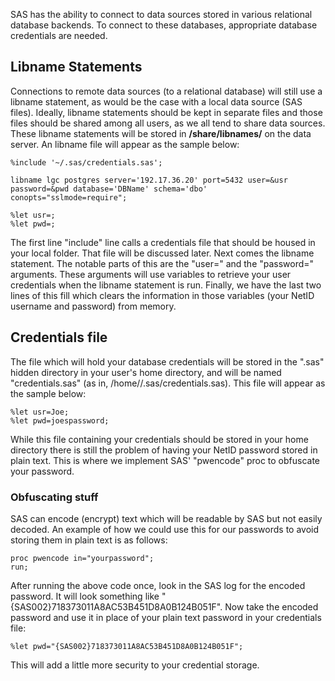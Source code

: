 SAS has the ability to connect to data sources stored in various
relational database backends. To connect to these databases, appropriate
database credentials are needed.

## Libname Statements

Connections to remote data sources (to a relational database) will still
use a libname statement, as would be the case with a local data source
(SAS files). Ideally, libname statements should be kept in separate
files and those files should be shared among all users, as we all tend
to share data sources. These libname statements will be stored in
**/share/libnames/** on the data server. An libname file will appear as
the sample below:

    %include '~/.sas/credentials.sas';

    libname lgc postgres server='192.17.36.20' port=5432 user=&usr
    password=&pwd database='DBName' schema='dbo'
    conopts="sslmode=require";

    %let usr=;
    %let pwd=;

The first line "include" line calls a credentials file that should be
housed in your local folder. That file will be discussed later. Next
comes the libname statement. The notable parts of this are the "user="
and the "password=" arguments. These arguments will use variables to
retrieve your user credentials when the libname statement is run.
Finally, we have the last two lines of this fill which clears the
information in those variables (your NetID username and password) from
memory.

## Credentials file

The file which will hold your database credentials will be stored in the
".sas" hidden directory in your user's home directory, and will be named
"credentials.sas" (as in, /home/<user>/.sas/credentials.sas). This file
will appear as the sample below:

    %let usr=Joe;
    %let pwd=joespassword;

While this file containing your credentials should be stored in your
home directory there is still the problem of having your NetID password
stored in plain text. This is where we implement SAS' "pwencode" proc to
obfuscate your password.

### Obfuscating stuff

SAS can encode (encrypt) text which will be readable by SAS but not
easily decoded. An example of how we could use this for our passwords to
avoid storing them in plain text is as follows:

    proc pwencode in="yourpassword";
    run;

After running the above code once, look in the SAS log for the encoded
password. It will look something like
"{SAS002}718373011A8AC53B451D8A0B124B051F". Now take the encoded
password and use it in place of your plain text password in your
credentials file:

    %let pwd="{SAS002}718373011A8AC53B451D8A0B124B051F";

This will add a little more security to your credential storage.
